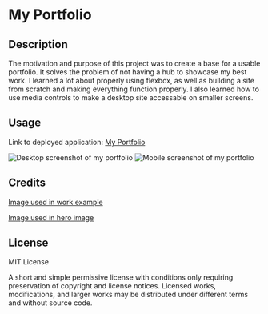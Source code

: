 # My Portfolio
## Description

The motivation and purpose of this project was to create a base for a usable portfolio. It solves the problem of not having a hub to showcase my best work. I learned a lot about properly using flexbox, as well as building a site from scratch and making everything function properly. I also learned how to use media controls to make a desktop site accessable on smaller screens.

## Usage

Link to deployed application: [My Portfolio](https://m-dickerson.github.io/my-portfolio/)

![Desktop screenshot of my portfolio](./assets/images/desktop.png)
![Mobile screenshot of my portfolio](./assets/images/mobile.png)

## Credits
[Image used in work example](https://unsplash.com/photos/KOKxOB8550Q)

[Image used in hero image](https://www.dreamstime.com/abstract-heart-pattern-background-paper-red-hearts-dots-isolated-white-valentines-day-vector-illustration-image135972853)

## License

MIT License

A short and simple permissive license with conditions only requiring preservation of copyright and license notices. Licensed works, modifications, and larger works may be distributed under different terms and without source code.